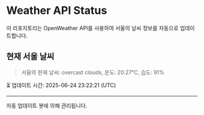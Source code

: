 
# Weather API Status

이 리포지토리는 OpenWeather API를 사용하여 서울의 날씨 정보를 자동으로 업데이트합니다.

## 현재 서울 날씨
> 서울의 현재 날씨: overcast clouds, 온도: 20.27°C, 습도: 91%

⏳ 업데이트 시간: 2025-06-24 23:22:21 (UTC)

---
자동 업데이트 봇에 의해 관리됩니다.
